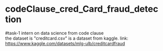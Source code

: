 # codeClause_cred_Card_fraud_detection
#task-1 intern on data science from code clause<br>
the dataset is "creditcard.csv"  is a dataset from kaggle.
link: https://www.kaggle.com/datasets/mlg-ulb/creditcardfraud

